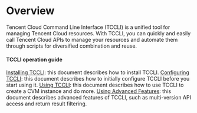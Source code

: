 # Overview

Tencent Cloud Command Line Interface (TCCLI) is a unified tool for managing Tencent Cloud resources. With TCCLI, you can quickly and easily call Tencent Cloud APIs to manage your resources and automate them through scripts for diversified combination and reuse. 

#### TCCLI operation guide

[Installing TCCLI](https://intl.cloud.tencent.com/document/product/1013/33464): this document describes how to install TCCLI.
[Configuring TCCLI](https://intl.cloud.tencent.com/document/product/1013/33465): this document describes how to initially configure TCCLI before you start using it.
[Using TCCLI](https://intl.cloud.tencent.com/document/product/1013/33466): this document describes how to use TCCLI to create a CVM instance and do more.
[Using Advanced Features](https://intl.cloud.tencent.com/document/product/1013/33467): this document describes advanced features of TCCLI, such as multi-version API access and return result filtering.
